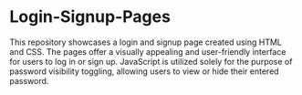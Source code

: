 # Login-Signup-Pages
This repository showcases a login and signup page created using HTML and CSS. The pages offer a visually appealing and user-friendly interface for users to log in or sign up. JavaScript is utilized solely for the purpose of password visibility toggling, allowing users to view or hide their entered password.
